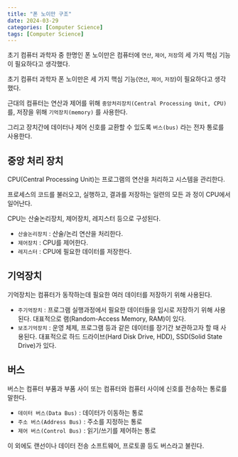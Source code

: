 ```yaml
---
title: "폰 노이만 구조"
date: 2024-03-29
categories: [Computer Science]
tags: [Computer Science]
---
```


초기 컴퓨터 과학자 중 한명인 폰 노이만은 컴퓨터에 `연산`, `제어`, `저장`의 세 가지 핵심 기능이 필요하다고 생각했다. 

초기 컴퓨터 과학자 폰 노이만은 세 가지 핵심 기능(`연산`, `제어`, `저장`)이 필요하다고 생각했다.

근대의 컴퓨터는 연산과 제어를 위해 `중앙처리장치(Central Processing Unit, CPU)` 를, 저장을 위해 `기억장치(memory)` 를 사용한다. 

그리고 장치간에 데이터나 제어 신호를 교환할 수 있도록 `버스(bus)` 라는 전자 통로를 사용한다.

## 중앙 처리 장치 

CPU(Central Processing Unit)는 프로그램의 연산을 처리하고 시스템을 관리한다.

프로세스의 코드를 불러오고, 실행하고, 결과를 저장하는 일련의 모든 과
정이 CPU에서 일어난다. 

CPU는 산술논리장치, 제어장치, 레지스터 등으로 구성된다.
- `산술논리장치` : 산술/논리 연산을 처리한다.
- `제어장치` : CPU를 제어한다.
- `레지스터` : CPU에 필요한 데이터를 저장한다.

## 기억장치

기억장치는 컴퓨터가 동작하는데 필요한 여러 데이터를 저장하기 위해 사용된다.

- `주기억장치` : 프로그램 실행과정에서 필요한 데이터들을 임시로 저장하기 위해 사용된다.  대표적으로 램(Random-Access Memory, RAM)이 있다.
- `보조기억장치` : 운영 체제, 프로그램 등과 같은 데이터를 장기간 보관하고자 할 때 사용된다. 대표적으로 하드 드라이브(Hard Disk Drive, HDD), SSD(Solid State Drive)가 있다.

## 버스
버스는 컴퓨터 부품과 부품 사이 또는 컴퓨터와 컴퓨터 사이에 신호를 전송하는 통로를 말한다. 
- `데이터 버스(Data Bus)` : 데이터가 이동하는 통로
- `주소 버스(Address Bus)` : 주소를 지정하는 통로
- `제어 버스(Control Bus)` : 읽기/쓰기를 제어하는 통로  

이 외에도 랜선이나 데이터 전송 소프트웨어, 프로토콜 등도 버스라고 불린다.